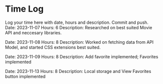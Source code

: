 # Time Log
Log your time here with date, hours and description. Commit and push.
Date: 2023-11-07
Hours: 6
Description: Researched on best suited Movie API and neccesary libraries.

Date: 2023-11-08
Hours: 8
Description: Worked on fetching data from API Model, and started CSS extensions best suited.

Date: 2023-11-09
Hours: 8
Description: Add favorite implemented; Favorites implemented

Date: 2023-11-13
Hours: 8
Description: Local storage and View Favorites button implemented